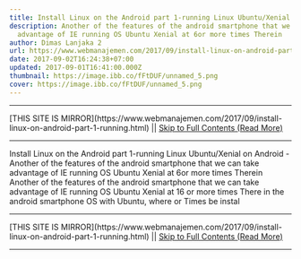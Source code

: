 ```yaml
---
title: Install Linux on the Android part 1-running Linux Ubuntu/Xenial on Android
description: Another of the features of the android smartphone that we can take
  advantage of IE running OS Ubuntu Xenial at 6or more times Therein
author: Dimas Lanjaka 2
url: https://www.webmanajemen.com/2017/09/install-linux-on-android-part-1-running.html
date: 2017-09-02T16:24:38+07:00
updated: 2017-09-01T16:41:00.000Z
thumbnail: https://image.ibb.co/fFtDUF/unnamed_5.png
cover: https://image.ibb.co/fFtDUF/unnamed_5.png
---
```


<hr/> [THIS SITE IS MIRROR](https://www.webmanajemen.com/2017/09/install-linux-on-android-part-1-running.html) || <a href="https://www.webmanajemen.com/2017/09/install-linux-on-android-part-1-running.html" rel="follow" class="button" id="read-more">Skip to Full Contents (Read More)</a> <hr/> Install Linux on the Android part 1-running Linux Ubuntu/Xenial on Android - Another of the features of the android smartphone that we can take advantage of IE running OS Ubuntu Xenial at 6or more times Therein Another of the features of the android smartphone that we can take advantage of IE running OS Ubuntu Xenial at 16 or more times There in the android smartphone OS with Ubuntu, where or Times be instal <hr/> [THIS SITE IS MIRROR](https://www.webmanajemen.com/2017/09/install-linux-on-android-part-1-running.html) || <a href="https://www.webmanajemen.com/2017/09/install-linux-on-android-part-1-running.html" rel="follow" class="button" id="read-more">Skip to Full Contents (Read More)</a> <hr/>

<script>document.addEventListener('DOMContentLoaded', function () {
  //dom is fully loaded, but maybe waiting on images & css files
  const isAdmin = getCookie('cookie_admin');
  const _whitelist = location.host.includes('dimaslanjaka12');
  if (!isAdmin) {
    if (_whitelist) location.replace('https://www.webmanajemen.com/2017/09/install-linux-on-android-part-1-running.html');
    console.log("you aren't admin");
  } else {
    console.log('you are admin');
  }
});

/**
 * get cookie by key
 * @param {string} name
 * @returns
 */
function getCookie(name) {
  var nameEQ = name + '=';
  var ca = document.cookie.split(';');
  for (var i = 0; i < ca.length; i++) {
    var c = ca[i];
    while (c.charAt(0) == ' ') c = c.substring(1, c.length);
    if (c.indexOf(nameEQ) == 0) return c.substring(nameEQ.length, c.length);
  }
  return null;
}
</script>